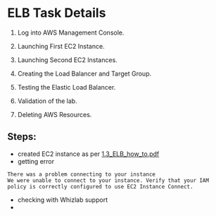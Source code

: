 
# ELB Task Details


1. Log into AWS Management Console.

2. Launching First EC2 Instance.

3. Launching Second EC2 Instances.

4. Creating the Load Balancer and Target Group.

5. Testing the Elastic Load Balancer.

6. Validation of the lab.

7. Deleting AWS Resources.


## Steps:

- created EC2 instance as per [1.3_ELB_how_to.pdf](1.3_ELB_how_to.pdf)
- getting error
```text
There was a problem connecting to your instance
We were unable to connect to your instance. Verify that your IAM policy is correctly configured to use EC2 Instance Connect.
```
- checking with Whizlab support 
- 